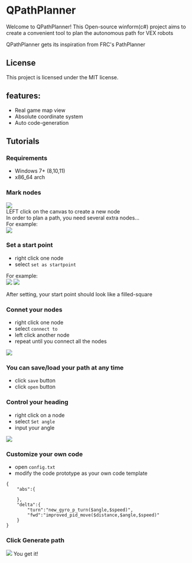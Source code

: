 # QPathPlanner

Welcome to QPathPlanner! This Open-source winform(c#) project aims to create a convenient tool to plan the autonomous path for VEX robots  

QPathPlanner gets its inspiration from FRC's PathPlanner  

## License

This project is licensed under the MIT license.

## features:  

 - Real game map view
 - Absolute coordinate system
 - Auto code-generation

## Tutorials

### Requirements
 - Windows 7+ (8,10,11)
 - x86_64 arch

### Mark nodes
![](pic/1.png "")  
LEFT click on the canvas to create a new node  
In order to plan a path, you need several extra nodes...  
For example:  
![](pic/2.png "")  


### Set a start point

- right click one node
- select `set as startpoint`  

For example:  
![](pic/3.png "")
![](pic/4.png "")

After setting, your start point should look like a filled-square

### Connet your nodes

- right click one node
- select `connect to`  
- left click another node
- repeat until you connect all the nodes

![](pic/5.gif "")

### You can save/load your path at any time
- click `save` button
- click `open` button

### Control your heading
- right click on a node
- select `Set angle`
- input your angle

![](pic/7.png "")

### Customize your own code
- open `config.txt`
- modify the code prototype as your own code template
```
{
    "abs":{

    },
    "delta":{
        "turn":"new_gyro_p_turn($angle,$speed)",
        "fwd":"improved_pid_move($distance,$angle,$speed)"
    }
}
```

### Click Generate path
![](pic/8.png "")
You get it!  